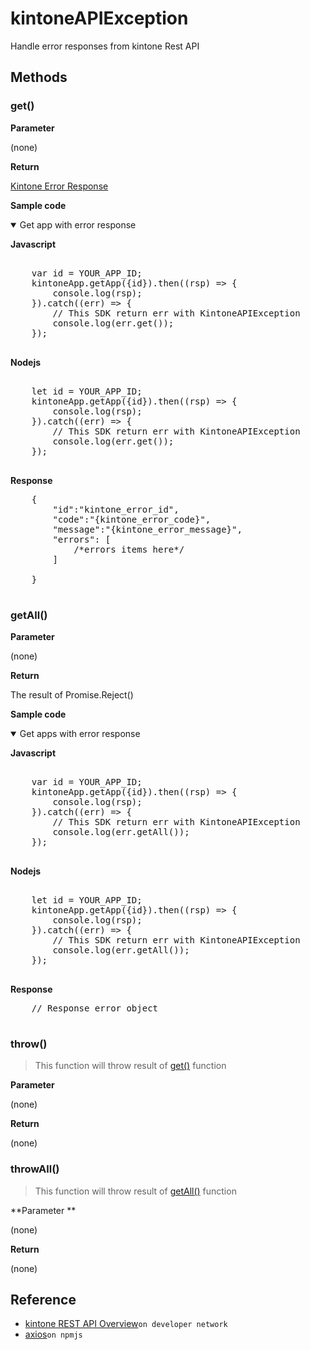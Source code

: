 # kintoneAPIException

Handle error responses from kintone Rest API

## Methods

### get()

**Parameter**

(none)

**Return**

[Kintone Error Response](https://developer.kintone.io/hc/en-us/articles/212495188#responses)

**Sample code**

<details class="tab-container" open>
<Summary>Get app with error response</Summary>

<strong class="tab-name">Javascript</strong>

<pre class="inline-code">

    var id = YOUR_APP_ID;
    kintoneApp.getApp({id}).then((rsp) => {
        console.log(rsp);
    }).catch((err) => {
        // This SDK return err with KintoneAPIException
        console.log(err.get());
    });

</pre>

<strong class="tab-name">Nodejs</strong>

<pre class="inline-code">

    let id = YOUR_APP_ID;
    kintoneApp.getApp({id}).then((rsp) => {
        console.log(rsp);
    }).catch((err) => {
        // This SDK return err with KintoneAPIException
        console.log(err.get());
    });
    
</pre>

<strong class="tab-name">Response</strong>

<pre class="inline-code">
    {
        "id":"kintone_error_id",
        "code":"{kintone_error_code}",
        "message":"{kintone_error_message}",
        "errors": [
            /*errors items here*/
        ]

    }

</pre>

</details>

### getAll()

**Parameter**

(none)

**Return**

The result of Promise.Reject()

**Sample code**

<details class="tab-container" open>
<Summary>Get apps with error response</Summary>

<strong class="tab-name">Javascript</strong>

<pre class="inline-code">

    var id = YOUR_APP_ID;
    kintoneApp.getApp({id}).then((rsp) => {
        console.log(rsp);
    }).catch((err) => {
        // This SDK return err with KintoneAPIException
        console.log(err.getAll());
    });

</pre>

<strong class="tab-name">Nodejs</strong>

<pre class="inline-code">

    let id = YOUR_APP_ID;
    kintoneApp.getApp({id}).then((rsp) => {
        console.log(rsp);
    }).catch((err) => {
        // This SDK return err with KintoneAPIException
        console.log(err.getAll());
    });

</pre>

<strong class="tab-name">Response</strong>

<pre class="inline-code">
    // Response error object

</pre>

</details>

### throw()

> This function will throw result of [get()](#get) function

<strong class="tab-name">Parameter</strong>

(none)

**Return**

(none)

### throwAll()

> This function will throw result of [getAll()](#getall) function

**Parameter **

(none)

**Return**

(none)

## Reference

- [kintone REST API Overview](https://developer.kintone.io/hc/en-us/articles/212495188)`on developer network`
- [axios](https://www.npmjs.com/package/axios)`on npmjs`